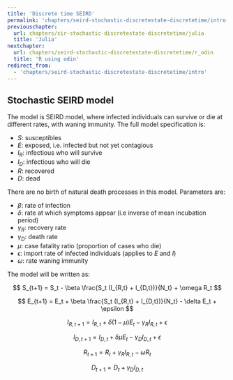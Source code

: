 ```yaml
---
title: 'Discrete time SEIRD'
permalink: 'chapters/seird-stochastic-discretestate-discretetime/intro'
previouschapter:
  url: chapters/sir-stochastic-discretestate-discretetime/julia
  title: 'Julia'
nextchapter:
  url: chapters/seird-stochastic-discretestate-discretetime/r_odin
  title: 'R using odin'
redirect_from:
  - 'chapters/seird-stochastic-discretestate-discretetime/intro'
---
```


## Stochastic SEIRD model

The model is SEIRD model, where infected individuals can survive or die at different rates, with waning immunity. The full model specification is:

- $S$: susceptibles
- $E$: exposed, i.e. infected but not yet contagious
- $I_R$: infectious who will survive
- $I_D$: infectious who will die
- $R$: recovered
- $D$: dead


There are no birth of natural death processes in this model. Parameters are:

- $\beta$: rate of infection
- $\delta$: rate at which symptoms appear (i.e inverse of mean incubation
period)
- $\gamma_R$: recovery rate
- $\gamma_D$: death rate
- $\mu$: case fatality ratio (proportion of cases who die)
- $\epsilon$: import rate of infected individuals (applies to $E$ and $I$)
- $\omega$: rate waning immunity


The model will be written as:

$$
S_{t+1} = S_t - \beta \frac{S_t (I_{R,t} + I_{D,t})}{N_t} + \omega R_t
$$

$$
E_{t+1} = E_t + \beta \frac{S_t (I_{R,t} + I_{D,t})}{N_t} - \delta E_t + \epsilon
$$

$$
I_{R,t+1} = I_{R,t} + \delta (1 - \mu) E_t - \gamma_R I_{R,t} + \epsilon
$$

$$
I_{D,t+1} = I_{D,t} + \delta \mu E_t - \gamma_D I_{D,t} + \epsilon
$$

$$
R_{t+1} = R_t + \gamma_R I_{R,t} - \omega R_t
$$

$$
D_{t+1} = D_t + \gamma_D I_{D,t}
$$

